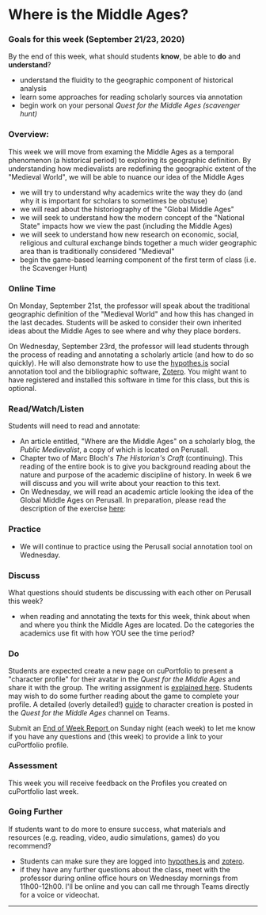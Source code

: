 # Where is the Middle Ages?

### Goals for this week (September 21/23, 2020)

By the end of this week, what should students **know**, be able to **do** and **understand**?

* understand the fluidity to the geographic component of historical analysis
* learn some approaches for reading scholarly sources via annotation
* begin work on your personal _Quest for the Middle Ages (scavenger hunt)_

### Overview:

This week we will move from examing the Middle Ages as a temporal phenomenon (a historical period) to exploring its geographic definition. By understanding how medievalists are redefining the geographic extent of the "Medieval World", we will be able to nuance our idea of the Middle Ages

* we will try to understand why academics write the way they do (and why it is important for scholars to sometimes be obstuse)
* we will read about the historiography of the "Global Middle Ages"
* we will seek to understand how the modern concept of the "National State" impacts how we view the past (including the Middle Ages)
* we will seek to understand how new research on economic, social, religious and cultural exchange binds together a much wider geographic area than is traditionally considered "Medieval"
* begin the game-based learning component of the first term of class (i.e. the Scavenger Hunt)

### **Online Time**

On Monday, September 21st, the professor will speak about the traditional geographic definition of the "Medieval World" and how this has changed in the last decades. Students will be asked to consider their own inherited ideas about the Middle Ages to see where and why they place borders.&#x20;

On Wednesday, September 23rd, the professor will lead students through the process of reading and annotating a scholarly article (and how to do so quickly). He will also demonstrate how to use the [hypothes.is](../course-info/digital-tools/hypothes.is.md) social annotation tool and the bibliographic software, [Zotero](../course-info/digital-tools/zotero.md). You might want to have registered and installed this software in time for this class, but this is optional.&#x20;

### Read/Watch/Listen

Students will need to read and annotate:

* An article entitled, "Where are the Middle Ages" on a scholarly blog, the _Public Medievalist_, a copy of which is located on Perusall.&#x20;
* Chapter two of Marc Bloch's _The Historian's Craft_ (continuing). This reading of the entire book is to give you background reading about the nature and purpose of the academic discipline of history. In week 6 we will discuss and you will write about your reaction to this text.&#x20;
* On Wednesday, we will read an academic article looking the idea of the Global Middle Ages on Perusall. In preparation, please read the description of the exercise [here](../course-info/syllabus/coursework/assignments/3.-anatomy-of-an-academic-article/): &#x20;

### Practice

* We will continue to practice using the Perusall social annotation tool on Wednesday.&#x20;

### **Discuss**

What questions should students be discussing with each other on Perusall this week?

* when reading and annotating the texts for this week, think about when and where you think the Middle Ages are located. Do the categories the academics use fit with how YOU see the time period?

### **Do**

Students are expected create a new page on cuPortfolio to present a "character profile" for their avatar in the _Quest for the Middle Ages_ and share it with the group. The writing assignment is [explained here](../course-info/syllabus/coursework/reflections/character-profile.md). Students may wish to do some further reading about the game to complete your profile. A detailed (overly detailed!) [guide](https://teams.microsoft.com/l/file/D880313A-D8D4-4648-AD77-2862440FDC02?tenantId=6ad91895-de06-485e-bc51-fce126cc8530\&fileType=pdf\&objectUrl=https%3A%2F%2Fcmailcarletonca.sharepoint.com%2Fsites%2FTheMakingoftheMiddleAges%2FShared%20Documents%2FQuest%20for%20the%20Middle%20Ages%2FQuest%20for%20the%20Middle%20Ages%20-%20Basic%20Rules%202.0%20-%20Sept%202020.pdf\&baseUrl=https%3A%2F%2Fcmailcarletonca.sharepoint.com%2Fsites%2FTheMakingoftheMiddleAges\&serviceName=teams\&threadId=19:9da4334b1e974aba99aeffa79987a865@thread.tacv2\&groupId=2000157d-2098-47ef-b47d-341fc17c0e3a) to character creation is posted in the _Quest for the Middle Ages_ channel on Teams.

Submit an [End of Week Report ](https://forms.office.com/Pages/ResponsePage.aspx?id=lRjZagbeXki8UfzhJsyFMHYe4bjIkPJLpePMoYTjyCNUQlY3V0pYOVJPQVMzVDJXR05OWjBHT01YQy4u)on Sunday night (each week) to let me know if you have any questions and (this week) to provide a link to your cuPortfolio profile.



### **Assessment**&#x20;

This week you will receive feedback on the Profiles you created on cuPortfolio last week.&#x20;

### Going Further

If students want to do more to ensure success, what materials and resources (e.g. reading, video, audio simulations, games) do you recommend?

* Students can make sure they are logged into [hypothes.is](../course-info/digital-tools/hypothes.is.md) and [zotero](../course-info/digital-tools/zotero.md).&#x20;
* if they have any further questions about the class, meet with the professor during online office hours on Wednesday mornings from 11h00-12h00.  I'll be online and you can call me through Teams directly for a voice or videochat.&#x20;

****
